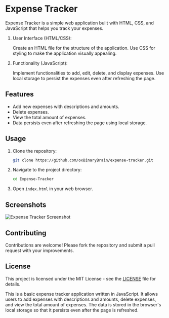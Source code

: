 # Expense Tracker

Expense Tracker is a simple web application built with HTML, CSS, and JavaScript that helps you track your expenses.



1. User Interface (HTML/CSS):

    Create an HTML file for the structure of the application.
    Use CSS for styling to make the application visually appealing.

2. Functionality (JavaScript):

    Implement functionalities to add, edit, delete, and display expenses.
    Use local storage to persist the expenses even after refreshing the page.



   
## Features

- Add new expenses with descriptions and amounts.
- Delete expenses.
- View the total amount of expenses.
- Data persists even after refreshing the page using local storage.

## Usage

1. Clone the repository:
    ```bash
    git clone https://github.com/oxBinaryBrain/expense-tracker.git
    ```
2. Navigate to the project directory:
    ```bash
    cd Expense-Tracker
    ```
3. Open `index.html` in your web browser.

## Screenshots

![Expense Tracker Screenshot](screenshot.png)

## Contributing

Contributions are welcome! Please fork the repository and submit a pull request with your improvements.

## License

This project is licensed under the MIT License - see the [LICENSE](LICENSE) file for details.



This is a basic expense tracker application written in JavaScript. It allows users to add expenses with descriptions and amounts, delete expenses, and view the total amount of expenses. The data is stored in the browser's local storage so that it persists even after the page is refreshed.

